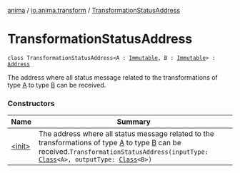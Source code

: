 [anima](../../index.md) / [io.anima.transform](../index.md) / [TransformationStatusAddress](./index.md)

# TransformationStatusAddress

`class TransformationStatusAddress<A : `[`Immutable`](../-immutable/index.md)`, B : `[`Immutable`](../-immutable/index.md)`> : `[`Address`](../../io.anima/-address/index.md)

The address where all status message related to the transformations of type [A](index.md#A) to type [B](index.md#B) can be received.

### Constructors

| Name | Summary |
|---|---|
| [&lt;init&gt;](-init-.md) | The address where all status message related to the transformations of type [A](index.md#A) to type [B](index.md#B) can be received.`TransformationStatusAddress(inputType: `[`Class`](https://docs.oracle.com/javase/6/docs/api/java/lang/Class.html)`<A>, outputType: `[`Class`](https://docs.oracle.com/javase/6/docs/api/java/lang/Class.html)`<B>)` |
